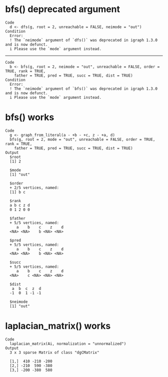 # bfs() deprecated argument

    Code
      d <- dfs(g, root = 2, unreachable = FALSE, neimode = "out")
    Condition
      Error:
      ! The `neimode` argument of `dfs()` was deprecated in igraph 1.3.0 and is now defunct.
      i Please use the `mode` argument instead.

---

    Code
      b <- bfs(g, root = 2, neimode = "out", unreachable = FALSE, order = TRUE, rank = TRUE,
        father = TRUE, pred = TRUE, succ = TRUE, dist = TRUE)
    Condition
      Error:
      ! The `neimode` argument of `bfs()` was deprecated in igraph 1.3.0 and is now defunct.
      i Please use the `mode` argument instead.

# bfs() works

    Code
      g <- graph_from_literal(a - +b - +c, z - +a, d)
      bfs(g, root = 2, mode = "out", unreachable = FALSE, order = TRUE, rank = TRUE,
        father = TRUE, pred = TRUE, succ = TRUE, dist = TRUE)
    Output
      $root
      [1] 2
      
      $mode
      [1] "out"
      
      $order
      + 2/5 vertices, named:
      [1] b c
      
      $rank
      a b c z d 
      0 1 2 0 0 
      
      $father
      + 5/5 vertices, named:
         a    b    c    z    d 
      <NA> <NA>    b <NA> <NA> 
      
      $pred
      + 5/5 vertices, named:
         a    b    c    z    d 
      <NA> <NA>    b <NA> <NA> 
      
      $succ
      + 5/5 vertices, named:
         a    b    c    z    d 
      <NA>    c <NA> <NA> <NA> 
      
      $dist
       a  b  c  z  d 
      -1  0  1 -1 -1 
      
      $neimode
      [1] "out"
      

# laplacian_matrix() works

    Code
      laplacian_matrix(Ai, normalization = "unnormalized")
    Output
      3 x 3 sparse Matrix of class "dgCMatrix"
                         
      [1,]  410 -210 -200
      [2,] -210  590 -380
      [3,] -200 -380  580

